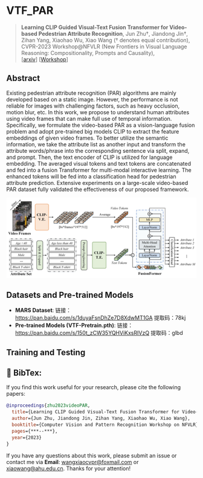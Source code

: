 

# VTF_PAR
> **Learning CLIP Guided Visual-Text Fusion Transformer for Video-based Pedestrian Attribute Recognition**, Jun Zhu†, Jiandong Jin†, Zihan Yang, Xiaohao Wu, Xiao Wang († denotes equal contribution), CVPR-2023 Workshop@NFVLR (New Frontiers in Visual Language Reasoning: Compositionality, Prompts and Causality),  
[[arxiv](https://arxiv.org/abs/2304.10091)] 
[[Workshop](https://nfvlr-workshop.github.io/)] 


## Abstract 
Existing pedestrian attribute recognition (PAR) algorithms are mainly developed based on a static image. However, the performance is not reliable for images with challenging factors, such as heavy occlusion, motion blur, etc. In this work, we propose to understand human attributes using video frames that can make full use of temporal information. Specifically, we formulate the video-based PAR as a vision-language fusion problem and adopt pre-trained big models CLIP to extract the feature embeddings of given video frames. To better utilize the semantic information, we take the attribute list as another input and transform the attribute words/phrase into the corresponding sentence via split, expand, and prompt. Then, the text encoder of CLIP is utilized for language embedding. The averaged visual tokens and text tokens are concatenated and fed into a fusion Transformer for multi-modal interactive learning. The enhanced tokens will be fed into a classification head for pedestrian attribute prediction. Extensive experiments on a large-scale video-based PAR dataset fully validated the effectiveness of our proposed framework. 

<img src="https://github.com/Event-AHU/VTF_PAR/blob/main/figures/frameworkV4.jpg" width="600">


## Datasets and Pre-trained Models 

* **MARS Dataset**: 链接：https://pan.baidu.com/s/1duyaFsnDhZe7D8XdwMT1GA 提取码：78kj 
* **Pre-trained Models (VTF-Pretrain.pth)**: 链接：https://pan.baidu.com/s/150t_zCW35YQHViKxsRIVzQ  提取码：glbd 



## Training and Testing 




## :page_with_curl: BibTex: 
If you find this work useful for your research, please cite the following papers: 

```bibtex
@inproceedings{zhu2023videoPAR,
  title={Learning CLIP Guided Visual-Text Fusion Transformer for Video-based Pedestrian Attribute Recognition},
  author={Jun Zhu, Jiandong Jin, Zihan Yang, Xiaohao Wu, Xiao Wang},
  booktitle={Computer Vision and Pattern Recognition Workshop on NFVLR},
  pages={***--***},
  year={2023}
}
```

If you have any questions about this work, please submit an issue or contact me via **Email**: wangxiaocvpr@foxmail.com or xiaowang@ahu.edu.cn. Thanks for your attention! 




